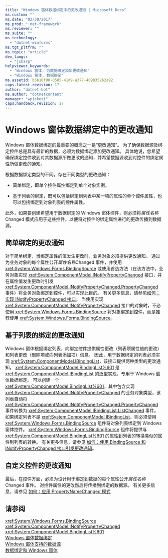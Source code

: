 ```yaml
---
title: "Windows 窗体数据绑定中的更改通知 | Microsoft Docs"
ms.custom: ""
ms.date: "03/30/2017"
ms.prod: ".net-framework"
ms.reviewer: ""
ms.suite: ""
ms.technology: 
  - "dotnet-winforms"
ms.tgt_pltfrm: ""
ms.topic: "article"
dev_langs: 
  - "jsharp"
helpviewer_keywords: 
  - "Windows 窗体, 为数据绑定添加更改通知"
  - "Windows 窗体, 数据绑定"
ms.assetid: b5b10f90-0585-41d9-a377-409835262a92
caps.latest.revision: 17
author: "dotnet-bot"
ms.author: "dotnetcontent"
manager: "wpickett"
caps.handback.revision: 17
---
```

# Windows 窗体数据绑定中的更改通知
Windows 窗体数据绑定的最重要的概念之一是“更改通知”。  为了确保数据源及绑定控件总是具有最新的数据，必须为数据绑定添加更改通知。  具体地说，您希望确保绑定控件收到对其数据源所做更改的通知，并希望数据源收到对控件的绑定属性所做更改的通知。  
  
 根据数据绑定类型的不同，存在不同类型的更改通知：  
  
-   简单绑定，即单个控件属性绑定到单个对象实例。  
  
-   基于列表的绑定，既可以包括绑定到列表中某一项的属性的单个控件属性，也可以包括绑定到对象列表的控件属性。  
  
 此外，如果要创建希望用于数据绑定的 Windows 窗体控件，则必须将*属性名称*Changed 模式应用于这些控件，以便将对控件的绑定属性进行的更改传播到数据源。  
  
## 简单绑定的更改通知  
 对于简单绑定，当绑定属性的值发生更改时，业务对象必须提供更改通知。  通过为业务对象的每个属性公开*属性名称*Changed 事件，并使用 <xref:System.Windows.Forms.BindingSource> 或使用首选方法（在该方法中，业务对象实现 <xref:System.ComponentModel.INotifyPropertyChanged> 接口，并在属性值发生更改时引发 <xref:System.ComponentModel.INotifyPropertyChanged.PropertyChanged> 事件）将业务对象绑定到控件，可以实现此目的。  有关更多信息，请参见[如何：实现 INotifyPropertyChanged 接口](../../../docs/framework/winforms/how-to-implement-the-inotifypropertychanged-interface.md)。  当使用实现 <xref:System.ComponentModel.INotifyPropertyChanged> 接口的对象时，不必使用 <xref:System.Windows.Forms.BindingSource> 将对象绑定到控件，而是推荐使用 <xref:System.Windows.Forms.BindingSource>。  
  
## 基于列表的绑定的更改通知  
 Windows 窗体根据绑定列表，向绑定控件提供属性更改（列表项属性值的更改）和列表更改（删除项或向列表添加项）信息。  因此，用于数据绑定的列表必须实现 <xref:System.ComponentModel.IBindingList>，该接口提供两种类型的更改通知。  <xref:System.ComponentModel.BindingList%601> 是 <xref:System.ComponentModel.IBindingList> 的泛型实现，专用于 Windows 窗体数据绑定。  可以创建一个 <xref:System.ComponentModel.BindingList%601>，其中包含实现 <xref:System.ComponentModel.INotifyPropertyChanged> 的业务对象类型，该列表自动将 <xref:System.ComponentModel.INotifyPropertyChanged.PropertyChanged> 事件转换为 <xref:System.ComponentModel.IBindingList.ListChanged> 事件。  如果绑定列表不是 <xref:System.ComponentModel.IBindingList>，则必须使用 <xref:System.Windows.Forms.BindingSource> 组件将对象列表绑定到 Windows 窗体控件。  <xref:System.Windows.Forms.BindingSource> 组件将提供与 <xref:System.ComponentModel.BindingList%601> 的属性到列表的转换类似的属性到列表的转换。  有关更多信息，请参见 [如何：使用 BindingSource 和 INotifyPropertyChanged 接口引发更改通知](../../../docs/framework/winforms/controls/raise-change-notifications--bindingsource.md)。  
  
## 自定义控件的更改通知  
 最后，在控件方面，必须为设计用于绑定到数据的每个属性公开*属性名称*Changed 事件。  对控件属性的更改然后将传播到绑定的数据源。  有关更多信息，请参见 [如何：应用 PropertyNameChanged 模式](../../../docs/framework/winforms/how-to-apply-the-propertynamechanged-pattern.md)  
  
## 请参阅  
 <xref:System.Windows.Forms.BindingSource>   
 <xref:System.ComponentModel.INotifyPropertyChanged>   
 <xref:System.ComponentModel.BindingList%601>   
 [Windows 窗体数据绑定](../../../docs/framework/winforms/windows-forms-data-binding.md)   
 [Windows 窗体支持的数据源](../../../docs/framework/winforms/data-sources-supported-by-windows-forms.md)   
 [数据绑定和 Windows 窗体](../../../docs/framework/winforms/data-binding-and-windows-forms.md)
